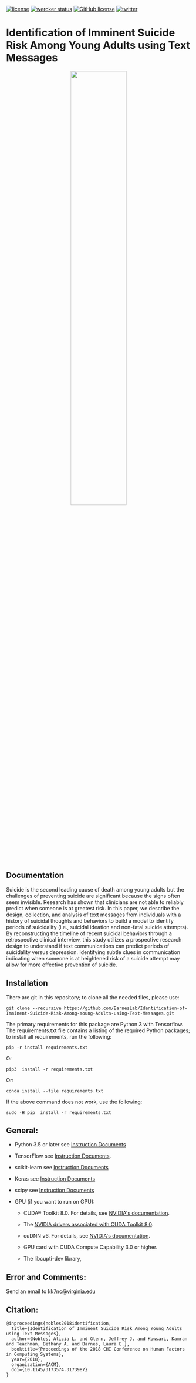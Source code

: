 [![license](https://img.shields.io/badge/DOI-10.1145%2F3173574.3173987-blue.svg)](https://doi.org/10.1145/3173574.3173987)
[![wercker status](https://app.wercker.com/status/22364f11710cef35e52247dad75a08ac/s/master "wercker status")](https://app.wercker.com/project/byKey/22364f11710cef35e52247dad75a08ac)
[![GitHub license](https://img.shields.io/badge/licence-GPL-red.svg)](./LICENSE)
[![twitter](https://img.shields.io/twitter/url/http/shields.io.svg?style=social)](https://twitter.com/intent/tweet?text=Identification%20of%20Imminent%20Suicide%20Risk%20Among%20Young%20Adults%20using%20Text%20Messages&url=https://www.researchgate.net/publication/322835990_Identification_of_Imminent_Suicide_Risk_Among_Young_Adults_using_Text_Messages&hashtags=suicide,mental_health,social_media,deep_neural_networks,depression,Text_Classification,text_messages)




# Identification of Imminent Suicide Risk Among Young Adults using Text Messages

<p align="center">
<img src="http://kowsari.net/onewebmedia/ACMCHI.jpg" width="55%"></img> 
</p>

## Documentation
Suicide is the second leading cause of death among young adults but the challenges of preventing suicide are significant because the signs often seem invisible. Research has shown that clinicians are not able to reliably predict when someone is at greatest risk. In this paper, we describe the design, collection, and analysis of text messages from individuals with a history of suicidal thoughts and behaviors to build a model to identify periods of suicidality (i.e., suicidal ideation and non-fatal suicide attempts). By reconstructing the timeline of recent suicidal behaviors through a retrospective clinical interview, this study utilizes a prospective research design to understand if text communications can predict periods of suicidality versus depression. Identifying subtle clues in communication indicating when someone is at heightened risk of a suicide attempt may allow for more effective prevention of suicide.


## Installation ##

There are git in this repository; to clone all the needed files, please use:

    git clone --recursive https://github.com/BarnesLab/Identification-of-Imminent-Suicide-Risk-Among-Young-Adults-using-Text-Messages.git
     
     
The primary requirements for this package are Python 3 with Tensorflow. The requirements.txt file contains a listing of the required Python packages; to install all requirements, run the following:
    
    pip -r install requirements.txt
    
Or

    pip3  install -r requirements.txt

Or:

    conda install --file requirements.txt
        
If the above command does not work, use the following:

    sudo -H pip  install -r requirements.txt
    

## General: ##

- Python 3.5 or later see [Instruction Documents](https://www.python.org/)

- TensorFlow see [Instruction Documents](https://www.tensorflow.org/install/install_linux).

- scikit-learn see [Instruction Documents](http://scikit-learn.org/stable/install.html)

- Keras see [Instruction Documents](https://keras.io/)

- scipy see [Instruction Documents](https://www.scipy.org/install.html)

- GPU (if you want to run on GPU):

  * CUDA® Toolkit 8.0. For details, see [NVIDIA's documentation](https://developer.nvidia.com/cuda-toolkit). 

  * The [NVIDIA drivers associated with CUDA Toolkit 8.0](http://www.nvidia.com/Download/index.aspx).

  * cuDNN v6. For details, see [NVIDIA's documentation](https://developer.nvidia.com/cudnn). 

  * GPU card with CUDA Compute Capability 3.0 or higher.

  * The libcupti-dev library,


## Error and Comments: ##

Send an email to [kk7nc@virginia.edu](mailto:kk7nc@virginia.edu)


## Citation: ##

    @inproceedings{nobles2018identification,
      title={Identification of Imminent Suicide Risk Among Young Adults using Text Messages},
      author={Nobles, Alicia L. and Glenn, Jeffrey J. and Kowsari, Kamran and Teachman, Bethany A. and Barnes, Laura E.},
      booktitle={Proceedings of the 2018 CHI Conference on Human Factors in Computing Systems},
      year={2018},
      organization={ACM},
      doi={10.1145/3173574.3173987}
    }


